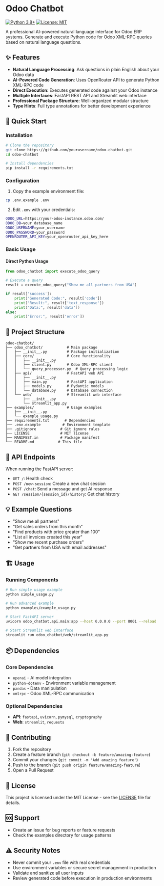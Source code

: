 # Odoo Chatbot

[![Python 3.8+](https://img.shields.io/badge/python-3.8+-blue.svg)](https://www.python.org/downloads/)
[![License: MIT](https://img.shields.io/badge/License-MIT-yellow.svg)](https://opensource.org/licenses/MIT)

A professional AI-powered natural language interface for Odoo ERP systems. Generate and execute Python code for Odoo XML-RPC queries based on natural language questions.

## ✨ Features

- **Natural Language Processing**: Ask questions in plain English about your Odoo data
- **AI-Powered Code Generation**: Uses OpenRouter API to generate Python XML-RPC code
- **Direct Execution**: Executes generated code against your Odoo instance
- **Multiple Interfaces**: FastAPI REST API and Streamlit web interface
- **Professional Package Structure**: Well-organized modular structure
- **Type Hints**: Full type annotations for better development experience

## 🚀 Quick Start

### Installation

```bash
# Clone the repository
git clone https://github.com/yourusername/odoo-chatbot.git
cd odoo-chatbot

# Install dependencies
pip install -r requirements.txt
```

### Configuration

1. Copy the example environment file:
```bash
cp .env.example .env
```

2. Edit `.env` with your credentials:
```bash
ODOO_URL=https://your-odoo-instance.odoo.com/
ODOO_DB=your_database_name
ODOO_USERNAME=your_username
ODOO_PASSWORD=your_password
OPENROUTER_API_KEY=your_openrouter_api_key_here
```

### Basic Usage

#### Direct Python Usage

```python
from odoo_chatbot import execute_odoo_query

# Execute a query
result = execute_odoo_query("Show me all partners from USA")

if result['success']:
    print("Generated Code:", result['code'])
    print("Result:", result['text_response'])
    print("Data:", result['data'])
else:
    print("Error:", result['error'])
```

## 📁 Project Structure

```
odoo-chatbot/
├── odoo_chatbot/           # Main package
│   ├── __init__.py         # Package initialization
│   ├── core/               # Core functionality
│   │   ├── __init__.py
│   │   ├── client.py       # Odoo XML-RPC client
│   │   └── query_processor.py  # Query processing logic
│   ├── api/                # FastAPI web API
│   │   ├── __init__.py
│   │   ├── main.py         # FastAPI application
│   │   ├── models.py       # Pydantic models
│   │   └── database.py     # Database connection
│   └── web/                # Streamlit web interface
│       ├── __init__.py
│       └── streamlit_app.py
├── examples/               # Usage examples
│   ├── __init__.py
│   └── example_usage.py
├── requirements.txt       # Dependencies
├── .env.example          # Environment template
├── .gitignore           # Git ignore rules
├── LICENSE              # MIT license
├── MANIFEST.in          # Package manifest
└── README.md           # This file
```

## 🔧 API Endpoints

When running the FastAPI server:

- `GET /`: Health check
- `POST /new-session`: Create a new chat session
- `POST /chat`: Send a message and get AI response
- `GET /session/{session_id}/history`: Get chat history

## 💡 Example Questions

- "Show me all partners"
- "Get sales orders from this month"
- "Find products with price greater than 100"
- "List all invoices created this year"
- "Show me recent purchase orders"
- "Get partners from USA with email addresses"

## 🏗️ Usage

### Running Components

```bash
# Run simple usage example
python simple_usage.py

# Run advanced example
python examples/example_usage.py

# Start FastAPI server
uvicorn odoo_chatbot.api.main:app --host 0.0.0.0 --port 8001 --reload

# Start Streamlit web interface
streamlit run odoo_chatbot/web/streamlit_app.py
```

## 📦 Dependencies

### Core Dependencies
- `openai` - AI model integration
- `python-dotenv` - Environment variable management
- `pandas` - Data manipulation
- `xmlrpc` - Odoo XML-RPC communication

### Optional Dependencies
- **API**: `fastapi`, `uvicorn`, `pymysql`, `cryptography`
- **Web**: `streamlit`, `requests`

## 🤝 Contributing

1. Fork the repository
2. Create a feature branch (`git checkout -b feature/amazing-feature`)
3. Commit your changes (`git commit -m 'Add amazing feature'`)
4. Push to the branch (`git push origin feature/amazing-feature`)
5. Open a Pull Request

## 📄 License

This project is licensed under the MIT License - see the [LICENSE](LICENSE) file for details.

## 🆘 Support

- Create an issue for bug reports or feature requests
- Check the examples directory for usage patterns

## ⚠️ Security Notes

- Never commit your `.env` file with real credentials
- Use environment variables or secure secret management in production
- Validate and sanitize all user inputs
- Review generated code before execution in production environments 